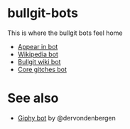 # bullgit-bots
This is where the bullgit bots feel home

- [Appear in bot](https://github.com/bullgit/bullgit-bots/tree/master/gitter/appearin-bot)
- [Wikipedia bot](https://github.com/bullgit/bullgit-bots/tree/master/gitter/wikibot)
- [Bullgit wiki bot](https://github.com/bullgit/bullgit-bots/tree/master/gitter/bullwiki)
- [Core gitches bot](https://github.com/bullgit/bullgit-bots/tree/master/gitter/core-bot)

# See also

- [Giphy bot](https://github.com/dervondenbergen/giphy-gitter) by @dervondenbergen
